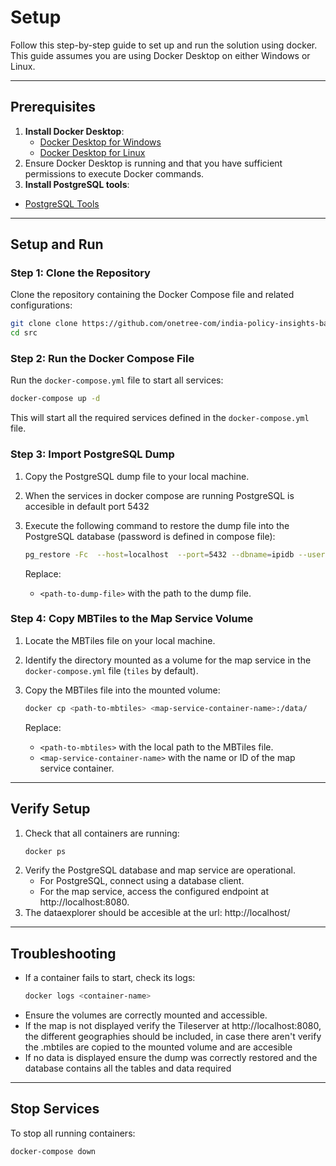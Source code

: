# Setup

Follow this step-by-step guide to set up and run the solution using docker. This guide assumes you are using Docker Desktop on either Windows or Linux.

---

## Prerequisites

1. **Install Docker Desktop**:
   - [Docker Desktop for Windows](https://www.docker.com/products/docker-desktop/)
   - [Docker Desktop for Linux](https://docs.docker.com/desktop/setup/install/linux/)
2. Ensure Docker Desktop is running and that you have sufficient permissions to execute Docker commands.
3.  **Install PostgreSQL tools**:
   - [PostgreSQL Tools](https://www.enterprisedb.com/downloads/postgres-postgresql-downloads)

---

## Setup and Run

### Step 1: Clone the Repository

Clone the repository containing the Docker Compose file and related configurations:

```bash
git clone clone https://github.com/onetree-com/india-policy-insights-backend.git
cd src
```

### Step 2: Run the Docker Compose File

Run the `docker-compose.yml` file to start all services:

```bash
docker-compose up -d
```
This will start all the required services defined in the `docker-compose.yml` file.

### Step 3: Import PostgreSQL Dump

1. Copy the PostgreSQL dump file to your local machine.
2. When the services in docker compose are running PostgreSQL is accesible in default port 5432
3. Execute the following command to restore the dump file into the PostgreSQL database (password is defined in compose file):

   ```bash
   pg_restore -Fc  --host=localhost  --port=5432 --dbname=ipidb --username=postgres --clean {path to dump file}
   ```

   Replace:
   - `<path-to-dump-file>` with the path to the dump file.

### Step 4: Copy MBTiles to the Map Service Volume

1. Locate the MBTiles file on your local machine.
2. Identify the directory mounted as a volume for the map service in the `docker-compose.yml` file (`tiles` by default).
3. Copy the MBTiles file into the mounted volume:

   ```bash
   docker cp <path-to-mbtiles> <map-service-container-name>:/data/
   ```

   Replace:
   - `<path-to-mbtiles>` with the local path to the MBTiles file.
   - `<map-service-container-name>` with the name or ID of the map service container.

---

## Verify Setup

1. Check that all containers are running:
   ```bash
   docker ps
   ```
2. Verify the PostgreSQL database and map service are operational.
   - For PostgreSQL, connect using a database client.
   - For the map service, access the configured endpoint at http://localhost:8080. 
3. The dataexplorer should be accesible at the url: http://localhost/

---

## Troubleshooting

- If a container fails to start, check its logs:
  ```bash
  docker logs <container-name>
  ```
- Ensure the volumes are correctly mounted and accessible.
- If the map is not displayed verify the Tileserver at http://localhost:8080, the different geographies should be included, in case there aren't verify the .mbtiles are copied to the mounted volume and are accesible
- If no data is displayed ensure the dump was correctly restored and the database contains all the tables and data required

---

## Stop Services

To stop all running containers:

```bash
docker-compose down
```

